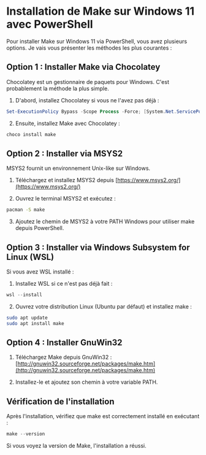 # Installation de Make sur Windows 11 avec PowerShell

Pour installer Make sur Windows 11 via PowerShell, vous avez plusieurs options. Je vais vous présenter les méthodes les plus courantes :

## Option 1 : Installer Make via Chocolatey

Chocolatey est un gestionnaire de paquets pour Windows. C'est probablement la méthode la plus simple.

1. D'abord, installez Chocolatey si vous ne l'avez pas déjà :

```powershell
Set-ExecutionPolicy Bypass -Scope Process -Force; [System.Net.ServicePointManager]::SecurityProtocol = [System.Net.ServicePointManager]::SecurityProtocol -bor 3072; iex ((New-Object System.Net.WebClient).DownloadString('https://community.chocolatey.org/install.ps1'))
```

2. Ensuite, installez Make avec Chocolatey :

```powershell
choco install make
```

## Option 2 : Installer via MSYS2

MSYS2 fournit un environnement Unix-like sur Windows.

1. Téléchargez et installez MSYS2 depuis [https://www.msys2.org/](https://www.msys2.org/)

2. Ouvrez le terminal MSYS2 et exécutez :

```bash
pacman -S make
```

3. Ajoutez le chemin de MSYS2 à votre PATH Windows pour utiliser make depuis PowerShell.

## Option 3 : Installer via Windows Subsystem for Linux (WSL)

Si vous avez WSL installé :

1. Installez WSL si ce n'est pas déjà fait :

```powershell
wsl --install
```

2. Ouvrez votre distribution Linux (Ubuntu par défaut) et installez make :

```bash
sudo apt update
sudo apt install make
```

## Option 4 : Installer GnuWin32

1. Téléchargez Make depuis GnuWin32 : [http://gnuwin32.sourceforge.net/packages/make.htm](http://gnuwin32.sourceforge.net/packages/make.htm)

2. Installez-le et ajoutez son chemin à votre variable PATH.

## Vérification de l'installation

Après l'installation, vérifiez que make est correctement installé en exécutant :

```powershell
make --version
```

Si vous voyez la version de Make, l'installation a réussi.
